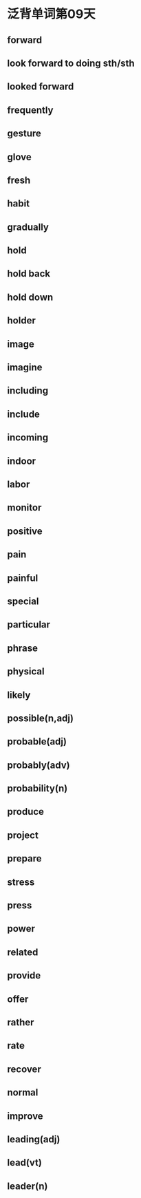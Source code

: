 # 泛背单词第09天

## forward

## look forward to doing sth/sth

## looked forward

## frequently

## gesture

## glove

## fresh

## habit

## gradually

## hold

## hold back

## hold down

## holder

## image

## imagine

## including

## include

## incoming

## indoor

## labor

## monitor

## positive

## pain

## painful

## special

## particular

## phrase

## physical

## likely

## possible(n,adj)

## probable(adj)

## probably(adv)

## probability(n)

## produce

## project

## prepare

## stress

## press

## power

## related

## provide

## offer

## rather

## rate

## recover

## normal

## improve

## leading(adj)

## lead(vt)

## leader(n)





